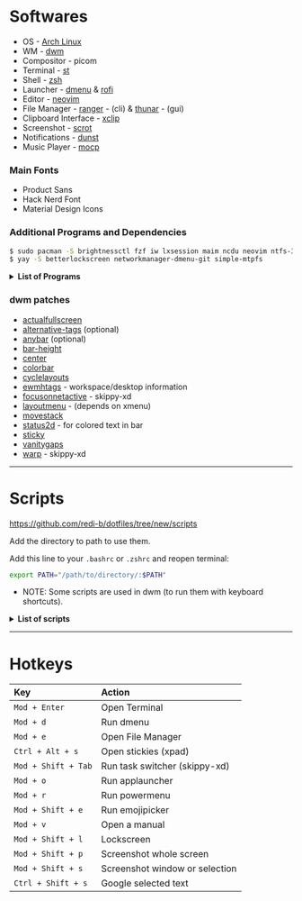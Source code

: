 <!-- ![screenshot](https://raw.githubusercontent.com/redi-b/dotfiles/new/screenshots/screenshot.png) -->


# Softwares

- OS - [Arch Linux](https://archlinux.org)
- WM - [dwm](https://dwm.suckless.org)
- Compositor - picom
- Terminal - [st](https://st.suckless.org)
- Shell - [zsh](https://zsh.org)
- Launcher - [dmenu](https://dwm.suckless.org) & [rofi](https://github.com/davatorium/rofi)
- Editor - [neovim](https://github.com/neovim/neovim)
- File Manager - [ranger](https://github.com/ranger/ranger) - (cli) & [thunar](https://wiki.archlinux.org/title/thunar) - (gui)
- Clipboard Interface - [xclip](https://github.com/astrand/xclip)
- Screenshot - [scrot](https://github.com/resurrecting-open-source-projects/scrot)
- Notifications - [dunst](https://github.com/dunst-project/dunst)
- Music Player - [mocp](https://github.com/jonsafari/mocp)

### Main Fonts

- Product Sans
- Hack Nerd Font
- Material Design Icons

### Additional Programs and Dependencies

```bash
$ sudo pacman -S brightnessctl fzf iw lxsession maim ncdu neovim ntfs-3g pamixer pavucontrol playerctl qogir-gtk-theme rofi-emoji ueberzug xautolock xorg-xinput xpad zathura zathura-pdf-mupdf
$ yay -S betterlockscreen networkmanager-dmenu-git simple-mtpfs
```

<details>

   <summary><b>List of Programs</b></summary>
   <table>
      <tr>
         <td>bat</td>
         <td>lxsession</td>
         <td>playerctl</td>
         <td>sxiv</td>
      </tr>
      <tr>
         <td>betterlockscreen<sup>AUR</sup></td>
         <td>maim</td>
         <td>picom-ibhagwan-git<sup>AUR</sup></td>
         <td>ueberzug</td>
      </tr>
      <tr>
         <td>brightnessctl</td>
         <td>ncdu</td>
         <td>qogir-gtk-theme</td>
         <td>unzip</td>
      </tr>
      <tr>
         <td>dunst</td>
         <td>neovim</td>
         <td>ranger</td>
         <td>xautolock</td>
      </tr>
      <tr>
         <td>feh</td>
         <td>networkmanager-dmenu-git<sup>AUR</sup></td>
         <td>rofi</td>
         <td>xob<sup>AUR</sup></td>
      </tr>
      <tr>
         <td>ffmpegthumbnailer</td>
         <td>ntfs-3g</td>
         <td>rofi-emoji</td>
         <td>xorg-xinput</td>
      </tr>
      <tr>
         <td>fzf</td>
         <td>pamixer</td>
         <td>scrot</td>
         <td>xpad</td>
      </tr>
      <tr>
         <td>iw</td>
         <td>pavucontrol</td>
         <td>simple-mtpfs<sup>AUR</sup></td>
         <td>zathura</td>
      </tr>
      <tr>
         <td>kvantum-theme-qogir-git</td>
         <td>pcmanfm</td>
         <td>subversion</td>
         <td>zathura-pdf-mupdf</td>
      </tr>
   
   </table>

   <details>
      <summary><b>Optional Programs/Applications</b></summary>
   <table>
      <tr>
         <td>firefox</td>
         <td>spicetify</td>
         <td>vlc</td>
      </tr>
      <tr>
         <td>freedownloadmanager</td>
         <td>spotify</td>
      </tr>
      <tr>
         <td>google-chrome</td>
         <td>sublime-text-3</td>
      </tr>
      <tr>
         <td>kcalc</td>
         <td>sxiv</td>
      </tr>
      <tr>
         <td>kvantum</td>
         <td>telegram-desktop</td>
      </tr>
      <tr>
         <td>lxappearance</td>
         <td>tldr</td>
      </tr>
      <tr>
         <td>okular</td>
         <td>visual-studio-code-bin</td>
      </tr>
   </table>
   </details>

</details>


### dwm patches


- [actualfullscreen](https://dwm.suckless.org/patches/actualfullscreen/)
- [alternative-tags](https://dwm.suckless.org/patches/alternativetags/) (optional)
- [anybar](https://dwm.suckless.org/patches/anybar/) (optional)
- [bar-height](https://dwm.suckless.org/patches/bar_height/)
- [center](https://dwm.suckless.org/patches/center/)
- [colorbar](https://dwm.suckless.org/patches/colorbar/)
- [cyclelayouts](https://dwm.suckless.org/patches/cyclelayouts/)
- [ewmhtags](https://dwm.suckless.org/patches/ewmhtags/) - workspace/desktop information
- [focusonnetactive](https://dwm.suckless.org/patches/focusonnetactive/) - skippy-xd
- [layoutmenu](https://dwm.suckless.org/patches/layoutmenu/) - (depends on xmenu)
- [movestack](https://dwm.suckless.org/patches/movestack/)
- [status2d](https://dwm.suckless.org/patches/status2d/) - for colored text in bar 
- [sticky](https://dwm.suckless.org/patches/sticky/)
- [vanitygaps](https://dwm.suckless.org/patches/vanitygaps/)
- [warp](https://dwm.suckless.org/patches/warp/) - skippy-xd

---
# Scripts

https://github.com/redi-b/dotfiles/tree/new/scripts

Add the directory to path to use them.

Add this line to your ```.bashrc``` or ```.zshrc``` and reopen terminal:

```bash
export PATH="/path/to/directory/:$PATH"
```
- NOTE: Some scripts are used in dwm (to run them with keyboard shortcuts).

<details>
   <summary><b>List of scripts</b></summary>

## [```download_wall```](https://github.com/redi-b/dotfiles/tree/new/scripts/download_wall)

#### Description

Downloads a random wallpaper from unsplash. You can add or remove the keywords it searches for.

#### Dependencies

   - ```wget```


## [```emojipick```](https://github.com/redi-b/dotfiles/tree/new/scripts/emojipick)

#### Description

Launches an emojipicker. The launcher can be either rofi or dmenu
(```use_rofi=1``` or ```use_rofi=0```)  
[Screenshot](https://github.com/redi-b/dotfiles/blob/new/screenshots/emoji_launch.png)

#### Hotkey
   - ```Mod + Shift + e```

#### Dependencies

   - ```python3```
   - ```rofi```
   - Save the [emojipicker](https://github.com/redi-b/dotfiles/tree/new/emojipicker) folder and save it in your home directory (or modify the script according to where you put this folder)

## [```manpdf```](https://github.com/redi-b/dotfiles/tree/new/scripts/manpdf)

#### Description
Launches a dmenu which opens the selected app's manual in zathura  
[Screenshot](https://github.com/redi-b/dotfiles/blob/new/screenshots/zathura.png)

#### Hotkey
   - ```Mod + v```

#### Dependencies

   - ```zathura```
   - ```zathura-pdf-mupdf```
   - Update your manual database (which is used to run the ```apropos``` or ```man -k``` commands)

   ```bash
   $ sudo mandb
   ```

## [```menulauncher```](https://github.com/redi-b/dotfiles/tree/new/scripts/menulauncher)

#### Description

Launches an application runner or system options.  
[Screenshot-1](https://github.com/redi-b/dotfiles/blob/new/screenshots/app_launch.png)  
[Screenshot-2](https://github.com/redi-b/dotfiles/blob/new/screenshots/sys_launch.png)

#### Hotkey
   - ```Mod + o``` - app launcher
   - ```Mod + r``` - powermenu

#### Arguments
   - ```launcher``` for app launcher
   - ```powermenu``` for powermenu
   - No argument defaults to ```launcher```

#### Dependencies

   - ```rofi```
   - Save the [menulauncher](https://github.com/redi-b/dotfiles/tree/new/menulauncher) folder in your home directory (or modify the script according to where you put this folder)

## [```screenshot```](https://github.com/redi-b/dotfiles/tree/new/scripts/screenshot_w) & [```screencopy```](https://github.com/redi-b/dotfiles/tree/new/scripts/screenshot_s)

#### Description

Screenshot whole screen and copy the selected portion to clipboard

#### Hotkey
   - ```Mod + Shift + p``` - screenshot window 
   - ```Mod + Shift + s``` - copy to clipboard 

#### Dependencies

   - ```scrot```
   - ```imagemagick```

## [```search_selected```](https://github.com/redi-b/dotfiles/tree/new/scripts/search_selected)

#### Description

Googles the selected text  
(Browser and search engine can be changed)

#### Hotkey
   - ```Ctrl + Alt + s```

#### Dependencies

   - ```xclip```


## [```searchpkg```](https://github.com/redi-b/dotfiles/tree/new/scripts/searchpkg)

#### Description

Used to search for a package and install the selected one  
[Screenshot](https://github.com/redi-b/dotfiles/blob/new/screenshots/searchpkg.png)

#### Arguments
   - ```pacman```
   - ```yay``` or ```paru``` to search from the <sup>AUR</sup>
   - No argument defaults to ```pacman```

#### Dependencies

   - ```fzf```

   ```bash
   $ sudo pacman -Fy
   $ yay -Fy
   ```
   - NOTE: Only run these commands once


## [```setbg```](https://github.com/redi-b/dotfiles/tree/new/scripts/setbg)

#### Description

Sets a random background from the ```~/wallpapers``` directory

#### Hotkey
   - ```Mod + Alt + s```

#### Dependencies

   - ```feh```

## [```network```](https://github.com/redi-b/dotfiles/tree/new/scripts/network)

#### Description

Sets a random background from the ```~/wallpapers``` directory

#### Hotkey
   - ```Mod + Alt + s```

#### Dependencies

   - ```feh```

</details>
   
---

# Hotkeys

| Key               | Action        |  
| :-------------    | :----------   |
| ```Mod + Enter``` | Open Terminal |
| ```Mod + d```     | Run dmenu     |
| ```Mod + e```     | Open File Manager |
| ```Ctrl + Alt + s```     | Open stickies (xpad) |
| ```Mod + Shift + Tab```     | Run task switcher (skippy-xd)  |
| ```Mod + o```     | Run applauncher |
| ```Mod + r```     | Run powermenu   |
| ```Mod + Shift + e```    | Run emojipicker   |
| ```Mod + v```     | Open a manual |
| ```Mod + Shift + l```    | Lockscreen        |
| ```Mod + Shift + p```    | Screenshot whole screen |
| ```Mod + Shift + s```    | Screenshot window or selection |
| ```Ctrl + Shift + s```   | Google selected text |

<!-- https://user-images.githubusercontent.com/66169993/120075666-e8f0ca80-c0aa-11eb-84ab-3db62b4f442c.png -->

